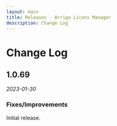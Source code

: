 ```yaml
---
layout: main
title: Releases - Arrigo Licens Manager
description: Change Log
---
```

# Change Log

## 1.0.69

*2023-01-30*

### Fixes/Improvements

Initial release.
